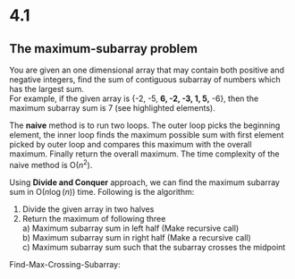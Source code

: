 # 4.1

## The maximum-subarray problem

You are given an one dimensional array that may contain both positive and negative integers, find the sum of contiguous subarray of numbers which has the largest sum.  
For example, if the given array is {-2, -5, **6, -2, -3, 1, 5,** -6}, then the maximum subarray sum is 7 (see highlighted elements).  
  
The **naive** method is to run two loops. The outer loop picks the beginning element, the inner loop finds the maximum possible sum with first element picked by outer loop and compares this maximum with the overall maximum. Finally return the overall maximum. The time complexity of the naive method is O($n^2$).  
  
Using **Divide and Conquer** approach, we can find the maximum subarray sum in O($n\log(n)$) time. Following is the algorithm:  
1) Divide the given array in two halves  
2) Return the maximum of following three  
a) Maximum subarray sum in left half (Make recursive call)  
b) Maximum subarray sum in right half (Make a recursive call)  
c) Maximum subarray sum such that the subarray crosses the midpoint  
  

Find-Max-Crossing-Subarray:
